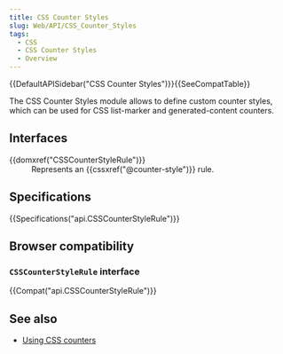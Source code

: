 ```yaml
---
title: CSS Counter Styles
slug: Web/API/CSS_Counter_Styles
tags:
  - CSS
  - CSS Counter Styles
  - Overview
---
```

<div>{{DefaultAPISidebar("CSS Counter Styles")}}{{SeeCompatTable}}</div>

<p>The CSS Counter Styles module allows to define custom counter styles, which can be used for CSS list-marker and generated-content counters.</p>

<h2 id="Interfaces">Interfaces</h2>

<dl>
 <dt>{{domxref("CSSCounterStyleRule")}}</dt>
 <dd>Represents an {{cssxref("@counter-style")}} rule.</dd>
</dl>

<h2 id="Specifications">Specifications</h2>

{{Specifications("api.CSSCounterStyleRule")}}

<h2 id="Browser_compatibility">Browser compatibility</h2>

<div>
<h3 id="CSSCounterStyleRule_interface"><code>CSSCounterStyleRule</code> interface</h3>

<div>

<p>{{Compat("api.CSSCounterStyleRule")}}</p>
</div>
</div>

<h2 id="See_also">See also</h2>

<ul>
 <li><a href="/en-US/docs/Web/CSS/CSS_Lists_and_Counters/Using_CSS_counters">Using CSS counters</a></li>
</ul>
